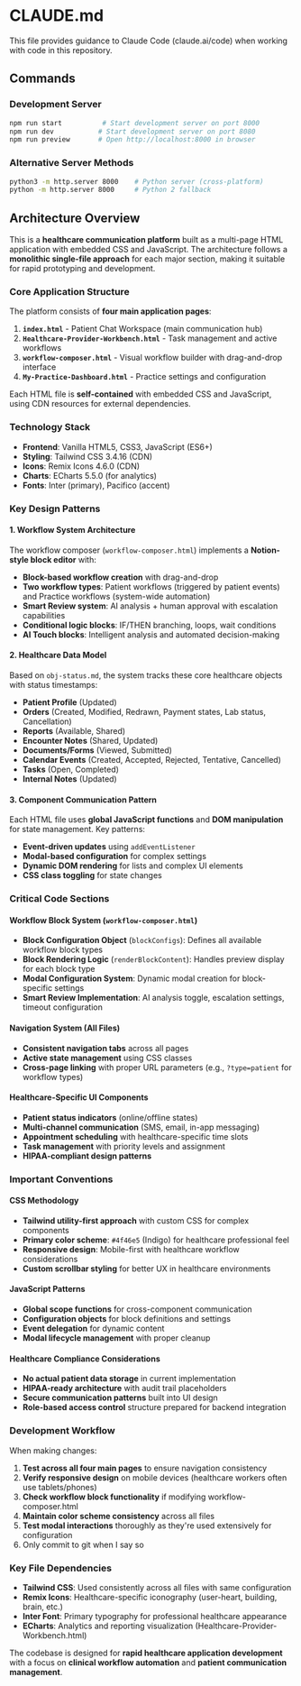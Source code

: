 # CLAUDE.md

This file provides guidance to Claude Code (claude.ai/code) when working with code in this repository.

## Commands

### Development Server
```bash
npm run start          # Start development server on port 8000
npm run dev           # Start development server on port 8080  
npm run preview       # Open http://localhost:8000 in browser
```

### Alternative Server Methods
```bash
python3 -m http.server 8000    # Python server (cross-platform)
python -m http.server 8000     # Python 2 fallback
```

## Architecture Overview

This is a **healthcare communication platform** built as a multi-page HTML application with embedded CSS and JavaScript. The architecture follows a **monolithic single-file approach** for each major section, making it suitable for rapid prototyping and development.

### Core Application Structure

The platform consists of **four main application pages**:

1. **`index.html`** - Patient Chat Workspace (main communication hub)
2. **`Healthcare-Provider-Workbench.html`** - Task management and active workflows
3. **`workflow-composer.html`** - Visual workflow builder with drag-and-drop interface
4. **`My-Practice-Dashboard.html`** - Practice settings and configuration

Each HTML file is **self-contained** with embedded CSS and JavaScript, using CDN resources for external dependencies.

### Technology Stack

- **Frontend**: Vanilla HTML5, CSS3, JavaScript (ES6+)
- **Styling**: Tailwind CSS 3.4.16 (CDN)
- **Icons**: Remix Icons 4.6.0 (CDN)
- **Charts**: ECharts 5.5.0 (for analytics)
- **Fonts**: Inter (primary), Pacifico (accent)

### Key Design Patterns

#### 1. Workflow System Architecture
The workflow composer (`workflow-composer.html`) implements a **Notion-style block editor** with:
- **Block-based workflow creation** with drag-and-drop
- **Two workflow types**: Patient workflows (triggered by patient events) and Practice workflows (system-wide automation)
- **Smart Review system**: AI analysis + human approval with escalation capabilities
- **Conditional logic blocks**: IF/THEN branching, loops, wait conditions
- **AI Touch blocks**: Intelligent analysis and automated decision-making

#### 2. Healthcare Data Model
Based on `obj-status.md`, the system tracks these core healthcare objects with status timestamps:
- **Patient Profile** (Updated)
- **Orders** (Created, Modified, Redrawn, Payment states, Lab status, Cancellation)
- **Reports** (Available, Shared)
- **Encounter Notes** (Shared, Updated)  
- **Documents/Forms** (Viewed, Submitted)
- **Calendar Events** (Created, Accepted, Rejected, Tentative, Cancelled)
- **Tasks** (Open, Completed)
- **Internal Notes** (Updated)

#### 3. Component Communication Pattern
Each HTML file uses **global JavaScript functions** and **DOM manipulation** for state management. Key patterns:
- **Event-driven updates** using `addEventListener`
- **Modal-based configuration** for complex settings
- **Dynamic DOM rendering** for lists and complex UI elements
- **CSS class toggling** for state changes

### Critical Code Sections

#### Workflow Block System (`workflow-composer.html`)
- **Block Configuration Object** (`blockConfigs`): Defines all available workflow block types
- **Block Rendering Logic** (`renderBlockContent`): Handles preview display for each block type
- **Modal Configuration System**: Dynamic modal creation for block-specific settings
- **Smart Review Implementation**: AI analysis toggle, escalation settings, timeout configuration

#### Navigation System (All Files)
- **Consistent navigation tabs** across all pages
- **Active state management** using CSS classes
- **Cross-page linking** with proper URL parameters (e.g., `?type=patient` for workflow types)

#### Healthcare-Specific UI Components
- **Patient status indicators** (online/offline states)  
- **Multi-channel communication** (SMS, email, in-app messaging)
- **Appointment scheduling** with healthcare-specific time slots
- **Task management** with priority levels and assignment
- **HIPAA-compliant design patterns**

### Important Conventions

#### CSS Methodology
- **Tailwind utility-first approach** with custom CSS for complex components
- **Primary color scheme**: `#4f46e5` (Indigo) for healthcare professional feel
- **Responsive design**: Mobile-first with healthcare workflow considerations
- **Custom scrollbar styling** for better UX in healthcare environments

#### JavaScript Patterns  
- **Global scope functions** for cross-component communication
- **Configuration objects** for block definitions and settings
- **Event delegation** for dynamic content
- **Modal lifecycle management** with proper cleanup

#### Healthcare Compliance Considerations
- **No actual patient data storage** in current implementation
- **HIPAA-ready architecture** with audit trail placeholders
- **Secure communication patterns** built into UI design
- **Role-based access control** structure prepared for backend integration

### Development Workflow

When making changes:
1. **Test across all four main pages** to ensure navigation consistency
2. **Verify responsive design** on mobile devices (healthcare workers often use tablets/phones)
3. **Check workflow block functionality** if modifying workflow-composer.html
4. **Maintain color scheme consistency** across all files
5. **Test modal interactions** thoroughly as they're used extensively for configuration
6. Only commit to git when I say so

### Key File Dependencies

- **Tailwind CSS**: Used consistently across all files with same configuration
- **Remix Icons**: Healthcare-specific iconography (user-heart, building, brain, etc.)
- **Inter Font**: Primary typography for professional healthcare appearance  
- **ECharts**: Analytics and reporting visualization (Healthcare-Provider-Workbench.html)

The codebase is designed for **rapid healthcare application development** with a focus on **clinical workflow automation** and **patient communication management**.